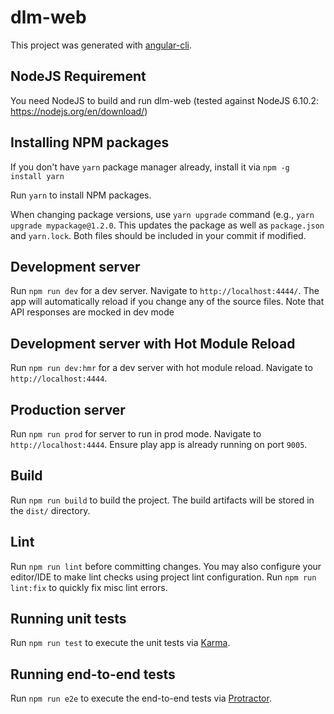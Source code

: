 <!---
  HORTONWORKS DATAPLANE SERVICE AND ITS CONSTITUENT SERVICES
  
  (c) 2016-2018 Hortonworks, Inc. All rights reserved.
  
  This code is provided to you pursuant to your written agreement with Hortonworks, which may be the terms
  of the Affero General Public License version 3 (AGPLv3), or pursuant to a written agreement with a third party
  authorized to distribute this code.  If you do not have a written agreement with Hortonworks or with
  an authorized and properly licensed third party, you do not have any rights to this code.
  
  If this code is provided to you under the terms of the AGPLv3: A) HORTONWORKS PROVIDES THIS CODE TO YOU
  WITHOUT WARRANTIES OF ANY KIND; (B) HORTONWORKS DISCLAIMS ANY AND ALL EXPRESS AND IMPLIED WARRANTIES WITH
  RESPECT TO THIS CODE, INCLUDING BUT NOT LIMITED TO IMPLIED WARRANTIES OF TITLE, NON-INFRINGEMENT, MERCHANTABILITY
  AND FITNESS FOR A PARTICULAR PURPOSE; (C) HORTONWORKS IS NOT LIABLE TO YOU, AND WILL NOT DEFEND, INDEMNIFY,
  OR HOLD YOU HARMLESS FOR ANY CLAIMS ARISING FROM OR RELATED TO THE CODE; AND (D) WITH RESPECT
  TO YOUR EXERCISE OF ANY RIGHTS GRANTED TO YOU FOR THE CODE, HORTONWORKS IS NOT LIABLE FOR ANY DIRECT,
  INDIRECT, INCIDENTAL, SPECIAL, EXEMPLARY, PUNITIVE OR CONSEQUENTIAL DAMAGES INCLUDING, BUT NOT LIMITED TO,
  DAMAGES RELATED TO LOST REVENUE, LOST PROFITS, LOSS OF INCOME, LOSS OF BUSINESS ADVANTAGE OR UNAVAILABILITY,
  OR LOSS OR CORRUPTION OF DATA.
-->
# dlm-web

This project was generated with [angular-cli](https://github.com/angular/angular-cli).

## NodeJS Requirement
You need NodeJS to build and run dlm-web (tested against NodeJS 6.10.2: https://nodejs.org/en/download/)

## Installing NPM packages
If you don't have `yarn` package manager already, install it via `npm -g install yarn`

Run `yarn` to install NPM packages.

When changing package versions, use `yarn upgrade` command (e.g., `yarn upgrade mypackage@1.2.0`.
This updates the package as well as `package.json` and `yarn.lock`.
Both files should be included in your commit if modified.


## Development server
Run `npm run dev` for a dev server. Navigate to `http://localhost:4444/`. The app will automatically reload if you change any of the source files. Note that API responses are mocked in dev mode
 

## Development server with Hot Module Reload
Run `npm run dev:hmr` for a dev server with hot module reload. Navigate to `http://localhost:4444`.

## Production server
Run `npm run prod` for server to run in prod mode. Navigate to `http://localhost:4444`. Ensure play app is already running on port `9005`.

## Build

Run `npm run build` to build the project. The build artifacts will be stored in the `dist/` directory.

## Lint
Run `npm run lint` before committing changes. You may also configure your editor/IDE to make lint checks using project lint configuration.
Run `npm run lint:fix` to quickly fix misc lint errors.

## Running unit tests

Run `npm run test` to execute the unit tests via [Karma](https://karma-runner.github.io).

## Running end-to-end tests

Run `npm run e2e` to execute the end-to-end tests via [Protractor](http://www.protractortest.org/).
